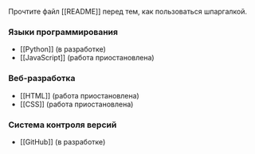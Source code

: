 Прочтите файл [[README]] перед тем, как пользоваться шпаргалкой.

### Языки программирования
- [[Python]] (в разработке)
- [[JavaScript]] (работа приостановлена)

### Веб-разработка
- [[HTML]] (работа приостановлена)
- [[CSS]] (работа приостановлена)

### Система контроля версий
- [[GitHub]] (в разработке)
